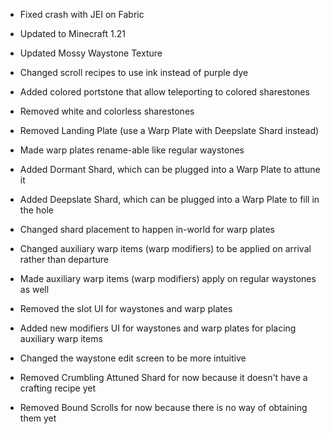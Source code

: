 - Fixed crash with JEI on Fabric

- Updated to Minecraft 1.21
- Updated Mossy Waystone Texture 
- Changed scroll recipes to use ink instead of purple dye
- Added colored portstone that allow teleporting to colored sharestones
- Removed white and colorless sharestones
- Removed Landing Plate (use a Warp Plate with Deepslate Shard instead)
- Made warp plates rename-able like regular waystones
- Added Dormant Shard, which can be plugged into a Warp Plate to attune it
- Added Deepslate Shard, which can be plugged into a Warp Plate to fill in the hole
- Changed shard placement to happen in-world for warp plates
- Changed auxiliary warp items (warp modifiers) to be applied on arrival rather than departure
- Made auxiliary warp items (warp modifiers) apply on regular waystones as well
- Removed the slot UI for waystones and warp plates
- Added new modifiers UI for waystones and warp plates for placing auxiliary warp items
- Changed the waystone edit screen to be more intuitive
- Removed Crumbling Attuned Shard for now because it doesn't have a crafting recipe yet
- Removed Bound Scrolls for now because there is no way of obtaining them yet